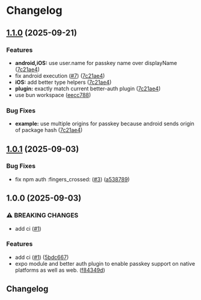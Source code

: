 # Changelog

## [1.1.0](https://github.com/kevcube/expo-better-auth-passkey/compare/v1.0.1...v1.1.0) (2025-09-21)


### Features

* **android,iOS:** use user.name for passkey name over displayName ([7c21ae4](https://github.com/kevcube/expo-better-auth-passkey/commit/7c21ae4aa71d04e68d5183b5944002de3b8db0e8))
* fix android execution ([#7](https://github.com/kevcube/expo-better-auth-passkey/issues/7)) ([7c21ae4](https://github.com/kevcube/expo-better-auth-passkey/commit/7c21ae4aa71d04e68d5183b5944002de3b8db0e8))
* **iOS:** add better type helpers ([7c21ae4](https://github.com/kevcube/expo-better-auth-passkey/commit/7c21ae4aa71d04e68d5183b5944002de3b8db0e8))
* **plugin:** exactly match current better-auth plugin ([7c21ae4](https://github.com/kevcube/expo-better-auth-passkey/commit/7c21ae4aa71d04e68d5183b5944002de3b8db0e8))
* use bun workspace ([eecc788](https://github.com/kevcube/expo-better-auth-passkey/commit/eecc788bacb5fd62c6600c4c26389463eceddd64))


### Bug Fixes

* **example:** use multiple origins for passkey because android sends origin of package hash ([7c21ae4](https://github.com/kevcube/expo-better-auth-passkey/commit/7c21ae4aa71d04e68d5183b5944002de3b8db0e8))

## [1.0.1](https://github.com/kevcube/expo-better-auth-passkey/compare/v1.0.0...v1.0.1) (2025-09-03)


### Bug Fixes

* fix npm auth :fingers_crossed: ([#3](https://github.com/kevcube/expo-better-auth-passkey/issues/3)) ([a538789](https://github.com/kevcube/expo-better-auth-passkey/commit/a53878989bd6db2fdc16c512b973004e90dc138b))

## 1.0.0 (2025-09-03)


### ⚠ BREAKING CHANGES

* add ci ([#1](https://github.com/kevcube/expo-better-auth-passkey/issues/1))

### Features

* add ci ([#1](https://github.com/kevcube/expo-better-auth-passkey/issues/1)) ([5bdc667](https://github.com/kevcube/expo-better-auth-passkey/commit/5bdc66775b00b57bb49261a87fcdb959f43b9cf1))
* expo module and better auth plugin to enable passkey support on native platforms as well as web. ([f84349d](https://github.com/kevcube/expo-better-auth-passkey/commit/f84349ddba738b90741a338087972232d2701231))

## Changelog
